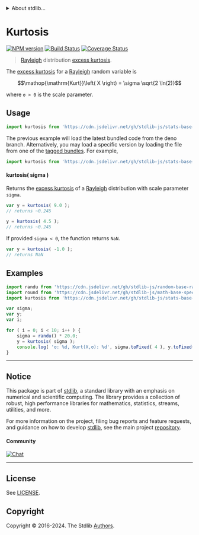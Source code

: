 <!--

@license Apache-2.0

Copyright (c) 2018 The Stdlib Authors.

Licensed under the Apache License, Version 2.0 (the "License");
you may not use this file except in compliance with the License.
You may obtain a copy of the License at

   http://www.apache.org/licenses/LICENSE-2.0

Unless required by applicable law or agreed to in writing, software
distributed under the License is distributed on an "AS IS" BASIS,
WITHOUT WARRANTIES OR CONDITIONS OF ANY KIND, either express or implied.
See the License for the specific language governing permissions and
limitations under the License.

-->


<details>
  <summary>
    About stdlib...
  </summary>
  <p>We believe in a future in which the web is a preferred environment for numerical computation. To help realize this future, we've built stdlib. stdlib is a standard library, with an emphasis on numerical and scientific computation, written in JavaScript (and C) for execution in browsers and in Node.js.</p>
  <p>The library is fully decomposable, being architected in such a way that you can swap out and mix and match APIs and functionality to cater to your exact preferences and use cases.</p>
  <p>When you use stdlib, you can be absolutely certain that you are using the most thorough, rigorous, well-written, studied, documented, tested, measured, and high-quality code out there.</p>
  <p>To join us in bringing numerical computing to the web, get started by checking us out on <a href="https://github.com/stdlib-js/stdlib">GitHub</a>, and please consider <a href="https://opencollective.com/stdlib">financially supporting stdlib</a>. We greatly appreciate your continued support!</p>
</details>

# Kurtosis

[![NPM version][npm-image]][npm-url] [![Build Status][test-image]][test-url] [![Coverage Status][coverage-image]][coverage-url] <!-- [![dependencies][dependencies-image]][dependencies-url] -->

> [Rayleigh][rayleigh-distribution] distribution [excess kurtosis][kurtosis].

<!-- Section to include introductory text. Make sure to keep an empty line after the intro `section` element and another before the `/section` close. -->

<section class="intro">

The [excess kurtosis][kurtosis] for a [Rayleigh][rayleigh-distribution] random variable is

<!-- <equation class="equation" label="eq:rayleigh_kurtosis" align="center" raw="\operatorname{Kurt}\left( X \right) = \sigma \sqrt{2 \ln(2)}" alt="Excess kurtosis for a Rayleigh distribution."> -->

```math
\mathop{\mathrm{Kurt}}\left( X \right) = \sigma \sqrt{2 \ln(2)}
```

<!-- <div class="equation" align="center" data-raw-text="\operatorname{Kurt}\left( X \right) = \sigma \sqrt{2 \ln(2)}" data-equation="eq:rayleigh_kurtosis">
    <img src="https://cdn.jsdelivr.net/gh/stdlib-js/stdlib@51534079fef45e990850102147e8945fb023d1d0/lib/node_modules/@stdlib/stats/base/dists/rayleigh/kurtosis/docs/img/equation_rayleigh_kurtosis.svg" alt="Excess kurtosis for a Rayleigh distribution.">
    <br>
</div> -->

<!-- </equation> -->

where `σ > 0` is the scale parameter.

</section>

<!-- /.intro -->

<!-- Package usage documentation. -->



<section class="usage">

## Usage

```javascript
import kurtosis from 'https://cdn.jsdelivr.net/gh/stdlib-js/stats-base-dists-rayleigh-kurtosis@deno/mod.js';
```
The previous example will load the latest bundled code from the deno branch. Alternatively, you may load a specific version by loading the file from one of the [tagged bundles](https://github.com/stdlib-js/stats-base-dists-rayleigh-kurtosis/tags). For example,

```javascript
import kurtosis from 'https://cdn.jsdelivr.net/gh/stdlib-js/stats-base-dists-rayleigh-kurtosis@v0.2.1-deno/mod.js';
```

#### kurtosis( sigma )

Returns the [excess kurtosis][kurtosis] of a [Rayleigh][rayleigh-distribution] distribution with scale parameter `sigma`.

```javascript
var y = kurtosis( 9.0 );
// returns ~0.245

y = kurtosis( 4.5 );
// returns ~0.245
```

If provided `sigma < 0`, the function returns `NaN`.

```javascript
var y = kurtosis( -1.0 );
// returns NaN
```

</section>

<!-- /.usage -->

<!-- Package usage notes. Make sure to keep an empty line after the `section` element and another before the `/section` close. -->

<section class="notes">

</section>

<!-- /.notes -->

<!-- Package usage examples. -->

<section class="examples">

## Examples

<!-- eslint no-undef: "error" -->

```javascript
import randu from 'https://cdn.jsdelivr.net/gh/stdlib-js/random-base-randu@deno/mod.js';
import round from 'https://cdn.jsdelivr.net/gh/stdlib-js/math-base-special-round@deno/mod.js';
import kurtosis from 'https://cdn.jsdelivr.net/gh/stdlib-js/stats-base-dists-rayleigh-kurtosis@deno/mod.js';

var sigma;
var y;
var i;

for ( i = 0; i < 10; i++ ) {
    sigma = randu() * 20.0;
    y = kurtosis( sigma );
    console.log( 'σ: %d, Kurt(X,σ): %d', sigma.toFixed( 4 ), y.toFixed( 4 ) );
}
```

</section>

<!-- /.examples -->

<!-- Section to include cited references. If references are included, add a horizontal rule *before* the section. Make sure to keep an empty line after the `section` element and another before the `/section` close. -->

<section class="references">

</section>

<!-- /.references -->

<!-- Section for related `stdlib` packages. Do not manually edit this section, as it is automatically populated. -->

<section class="related">

</section>

<!-- /.related -->

<!-- Section for all links. Make sure to keep an empty line after the `section` element and another before the `/section` close. -->


<section class="main-repo" >

* * *

## Notice

This package is part of [stdlib][stdlib], a standard library with an emphasis on numerical and scientific computing. The library provides a collection of robust, high performance libraries for mathematics, statistics, streams, utilities, and more.

For more information on the project, filing bug reports and feature requests, and guidance on how to develop [stdlib][stdlib], see the main project [repository][stdlib].

#### Community

[![Chat][chat-image]][chat-url]

---

## License

See [LICENSE][stdlib-license].


## Copyright

Copyright &copy; 2016-2024. The Stdlib [Authors][stdlib-authors].

</section>

<!-- /.stdlib -->

<!-- Section for all links. Make sure to keep an empty line after the `section` element and another before the `/section` close. -->

<section class="links">

[npm-image]: http://img.shields.io/npm/v/@stdlib/stats-base-dists-rayleigh-kurtosis.svg
[npm-url]: https://npmjs.org/package/@stdlib/stats-base-dists-rayleigh-kurtosis

[test-image]: https://github.com/stdlib-js/stats-base-dists-rayleigh-kurtosis/actions/workflows/test.yml/badge.svg?branch=v0.2.1
[test-url]: https://github.com/stdlib-js/stats-base-dists-rayleigh-kurtosis/actions/workflows/test.yml?query=branch:v0.2.1

[coverage-image]: https://img.shields.io/codecov/c/github/stdlib-js/stats-base-dists-rayleigh-kurtosis/main.svg
[coverage-url]: https://codecov.io/github/stdlib-js/stats-base-dists-rayleigh-kurtosis?branch=main

<!--

[dependencies-image]: https://img.shields.io/david/stdlib-js/stats-base-dists-rayleigh-kurtosis.svg
[dependencies-url]: https://david-dm.org/stdlib-js/stats-base-dists-rayleigh-kurtosis/main

-->

[chat-image]: https://img.shields.io/gitter/room/stdlib-js/stdlib.svg
[chat-url]: https://app.gitter.im/#/room/#stdlib-js_stdlib:gitter.im

[stdlib]: https://github.com/stdlib-js/stdlib

[stdlib-authors]: https://github.com/stdlib-js/stdlib/graphs/contributors

[umd]: https://github.com/umdjs/umd
[es-module]: https://developer.mozilla.org/en-US/docs/Web/JavaScript/Guide/Modules

[deno-url]: https://github.com/stdlib-js/stats-base-dists-rayleigh-kurtosis/tree/deno
[deno-readme]: https://github.com/stdlib-js/stats-base-dists-rayleigh-kurtosis/blob/deno/README.md
[umd-url]: https://github.com/stdlib-js/stats-base-dists-rayleigh-kurtosis/tree/umd
[umd-readme]: https://github.com/stdlib-js/stats-base-dists-rayleigh-kurtosis/blob/umd/README.md
[esm-url]: https://github.com/stdlib-js/stats-base-dists-rayleigh-kurtosis/tree/esm
[esm-readme]: https://github.com/stdlib-js/stats-base-dists-rayleigh-kurtosis/blob/esm/README.md
[branches-url]: https://github.com/stdlib-js/stats-base-dists-rayleigh-kurtosis/blob/main/branches.md

[stdlib-license]: https://raw.githubusercontent.com/stdlib-js/stats-base-dists-rayleigh-kurtosis/main/LICENSE

[rayleigh-distribution]: https://en.wikipedia.org/wiki/Rayleigh_distribution

[kurtosis]: https://en.wikipedia.org/wiki/Kurtosis

</section>

<!-- /.links -->
